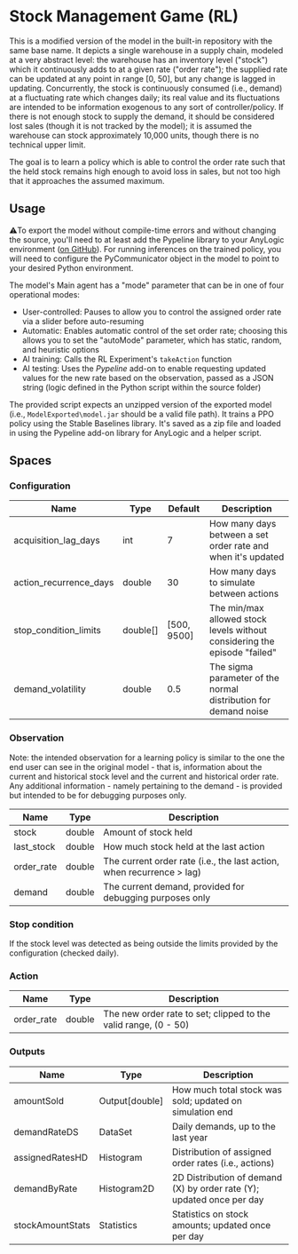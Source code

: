 # Stock Management Game (RL)

This is a modified version of the model in the built-in repository with the same base name. It depicts a single warehouse in a supply chain, modeled at a very abstract level: the warehouse has an inventory level ("stock") which it continuously adds to at a given rate ("order rate"); the supplied rate can be updated at any point in range \[0, 50\], but any change is lagged in updating. Concurrently, the stock is continuously consumed (i.e., demand) at a fluctuating rate which changes daily; its real value and its fluctuations are intended to be information exogenous to any sort of controller/policy. If there is not enough stock to supply the demand, it should be considered lost sales (though it is not tracked by the model); it is assumed the warehouse can stock approximately 10,000 units, though there is no technical upper limit.

The goal is to learn a policy which is able to control the order rate such that the held stock remains high enough to avoid loss in sales, but not too high that it approaches the assumed maximum.

## Usage

⚠️To export the model without compile-time errors and without changing the source, you'll need to at least add the Pypeline library to your AnyLogic environment ([on GitHub](https://github.com/t-wolfeadam/AnyLogic-Pypeline)). For running inferences on the trained policy, you will need to configure the PyCommunicator object in the model to point to your desired Python environment.

The model's Main agent has a "mode" parameter that can be in one of four operational modes:

- User-controlled: Pauses to allow you to control the assigned order rate via a slider before auto-resuming
- Automatic: Enables automatic control of the set order rate; choosing this allows you to set the "autoMode" parameter, which has static, random, and heuristic options
- AI training: Calls the RL Experiment's `takeAction` function
- AI testing: Uses the *Pypeline* add-on to enable requesting updated values for the new rate based on the observation, passed as a JSON string (logic defined in the Python script within the source folder)

The provided script expects an unzipped version of the exported model (i.e., `ModelExported\model.jar` should be a valid file path). It trains a PPO policy using the Stable Baselines library. It's saved as a zip file and loaded in using the Pypeline add-on library for AnyLogic and a helper script.

## Spaces

### Configuration

| Name                   | Type       | Default       | Description                                                               |
|------------------------|------------|---------------|---------------------------------------------------------------------------|
| acquisition_lag_days   | int        | 7             | How many days between a set order rate and when it's updated              |
| action_recurrence_days | double     | 30            | How many days to simulate between actions                                 |
| stop_condition_limits  | double\[\] | \[500, 9500\] | The min/max allowed stock levels without considering the episode "failed" |
| demand_volatility      | double     | 0.5           | The sigma parameter of the normal distribution for demand noise           |

### Observation

Note: the intended observation for a learning policy is similar to the one the end user can see in the original model - that is, information about the current and historical stock level and the current and historical order rate. Any additional information - namely pertaining to the demand - is provided but intended to be for debugging purposes only.

| Name       | Type   | Description                                                           |
|------------|--------|-----------------------------------------------------------------------|
| stock      | double | Amount of stock held                                                  |
| last_stock | double | How much stock held at the last action                                |
| order_rate | double | The current order rate (i.e., the last action, when recurrence > lag) |
| demand     | double | The current demand, provided for debugging purposes only              |

### Stop condition
If the stock level was detected as being outside the limits provided by the configuration (checked daily).

### Action

| Name       | Type   | Description                                                     |
|------------|--------|-----------------------------------------------------------------|
| order_rate | double | The new order rate to set; clipped to the valid range, (0 - 50) |

### Outputs

| Name             | Type           | Description                                                           |
|------------------|----------------|-----------------------------------------------------------------------|
| amountSold       | Output[double] | How much total stock was sold; updated on simulation end              |
| demandRateDS     | DataSet        | Daily demands, up to the last year                                    |
| assignedRatesHD  | Histogram      | Distribution of assigned order rates (i.e., actions)                  |
| demandByRate     | Histogram2D    | 2D Distribution of demand (X) by order rate (Y); updated once per day |
| stockAmountStats | Statistics     | Statistics on stock amounts; updated once per day                     |
